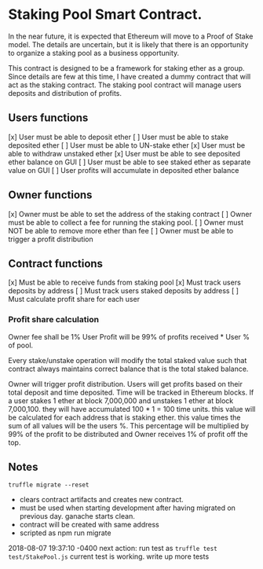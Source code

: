 # Staking Pool Smart Contract.
In the near future, it is expected that Ethereum will move to a Proof of Stake model.  The details are uncertain, but it is likely that there is an opportunity to organize a staking pool as a business opportunity.

This contract is designed to be a framework for staking ether as a group.  Since details are few at this time, I have created a dummy contract that will act as the staking contract.  The staking pool contract will manage users deposits and distribution of profits.

## Users functions
[x] User must be able to deposit ether
[ ] User must be able to stake deposited ether
[ ] User must be able to UN-stake ether
[x] User must be able to withdraw unstaked ether
[x] User must be able to see deposited ether balance on GUI
[ ] User must be able to see staked ether as separate value on GUI
[ ] User profits will accumulate in deposited ether balance

## Owner functions
[x] Owner must be able to set the address of the staking contract
[ ] Owner must be able to collect a fee for running the staking pool.
[ ] Owner must NOT be able to remove more ether than fee
[ ] Owner must be able to trigger a profit distribution

## Contract functions
[x] Must be able to receive funds from staking pool
[x] Must track users deposits by address
[ ] Must track users staked deposits by address
[ ] Must calculate profit share for each user

### Profit share calculation
Owner fee shall be 1%
User Profit will be 99% of profits received * User % of pool.

Every stake/unstake operation will modify the total staked value such that contract always maintains correct balance that is the total staked balance.

Owner will trigger profit distribution.
Users will get profits based on their total deposit and time deposited.
Time will be tracked in Ethereum blocks.  If a user stakes 1 ether at block 7,000,000 and unstakes 1 ether at block 7,000,100.  they will have accumulated 100 * 1 = 100 time units.
this value will be calculated for each address that is staking ether.
this value times the sum of all values will be the users %.  This percentage will be multiplied by 99% of the profit to be distributed and Owner receives 1% of profit off the top.




## Notes
`truffle migrate --reset`
- clears contract artifacts and creates new contract.
- must be used when starting development after having migrated on previous day.  ganache starts clean.
- contract will be created with same address
- scripted as npm run migrate

2018-08-07 19:37:10 -0400 
next action: run test as `truffle test test/StakePool.js`
current test is working.  write up more tests


